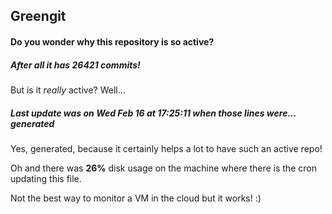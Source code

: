 ## Greengit

#### Do you wonder why this repository is so active?

##### After all it has 26421 commits!

But is it *really* active? Well...

##### Last update was on Wed Feb 16 at 17:25:11 when those lines were... generated

Yes, generated, because it certainly helps a lot to have such an active repo!

Oh and there was **26%** disk usage on the machine
where there is the cron updating this file.

Not the best way to monitor a VM in the cloud but it works! :)
